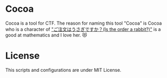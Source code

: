 # Cocoa

Cocoa is a tool for CTF.
The reason for naming this tool "Cocoa" is Cocoa who is a character of ["ご注文はうさぎですか？(Is the order a rabbit?)"](http://www.gochiusa.com/) is a good at mathematics and I love her. :heart_eyes_cat:

# License
This scripts and configurations are under MIT License.
